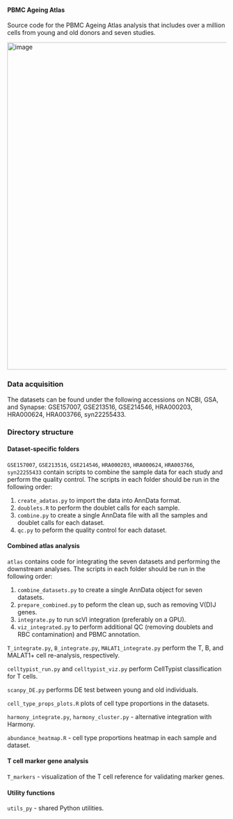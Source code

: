 #### PBMC Ageing Atlas

Source code for the PBMC Ageing Atlas analysis that includes over a million cells from young and old donors and seven studies.

<img width="750" alt="image" src="https://github.com/f6v/PBMC_ageing_atlas/assets/13019221/55eb7ce5-1772-4b24-8bf7-56e3e977d10a">


### Data acquisition

The datasets can be found under the following accessions on NCBI, GSA, and Synapse: GSE157007, GSE213516, GSE214546, HRA000203, HRA000624, HRA003766, syn22255433.

### Directory structure

#### Dataset-specific folders

`GSE157007`, `GSE213516`, `GSE214546`, `HRA000203`, `HRA000624`, `HRA003766`, `syn22255433` contain scripts to combine the sample data for each study and perform the quality control. The scripts in each folder should be run in the following order:
1. `create_adatas.py` to import the data into AnnData format.
2. `doublets.R` to perform the doublet calls for each sample.
3. `combine.py` to create a single AnnData file with all the samples and doublet calls for each dataset.
4. `qc.py` to peform the quality control for each dataset.

#### Combined atlas analysis

`atlas` contains code for integrating the seven datasets and performing the downstream analyses. The scripts in each folder should be run in the following order:
1. `combine_datasets.py` to create a single AnnData object for seven datasets.
2. `prepare_combined.py` to peform the clean up, such as removing V(D)J genes.
3. `integrate.py` to run scVI integration (preferably on a GPU).
4. `viz_integrated.py` to perform additional QC (removing doublets and RBC contamination) and PBMC annotation.

`T_integrate.py`, `B_integrate.py`, `MALAT1_integrate.py` perform the T, B, and MALAT1+ cell re-analysis, respectively.

`celltypist_run.py` and `celltypist_viz.py` perform CellTypist classification for T cells.

`scanpy_DE.py` performs DE test between young and old individuals.

`cell_type_props_plots.R` plots of cell type proportions in the datasets.

`harmony_integrate.py`, `harmony_cluster.py` - alternative integration with Harmony.

`abundance_heatmap.R` - cell type proportions heatmap in each sample and dataset.


#### T cell marker gene analysis

`T_markers` - visualization of the T cell reference for validating marker genes.

#### Utility functions

`utils_py` - shared Python utilities.
